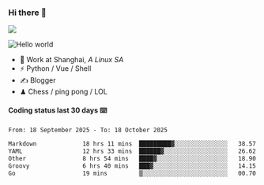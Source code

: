 ### Hi there 👋
![](https://komarev.com/ghpvc/?username=Xuhandsome)


<img src="https://github-readme-stats.vercel.app/api?username=XuHandsome&show_icons=true&theme=merko" alt="Hello world">

<br/>

- 🍻  Work at Shanghai, _A Linux SA_
- ⚡  Python / Vue / Shell
- ✍️  Blogger
- ♟  Chess / ping pong / LOL

#### Coding status last 30 days ⌨️

<!--START_SECTION:waka-->

```txt
From: 18 September 2025 - To: 18 October 2025

Markdown             18 hrs 11 mins  █████████▓░░░░░░░░░░░░░░░   38.57 %
YAML                 12 hrs 33 mins  ██████▓░░░░░░░░░░░░░░░░░░   26.62 %
Other                8 hrs 54 mins   ████▓░░░░░░░░░░░░░░░░░░░░   18.90 %
Groovy               6 hrs 40 mins   ███▓░░░░░░░░░░░░░░░░░░░░░   14.15 %
Go                   19 mins         ▒░░░░░░░░░░░░░░░░░░░░░░░░   00.70 %
```

<!--END_SECTION:waka-->
